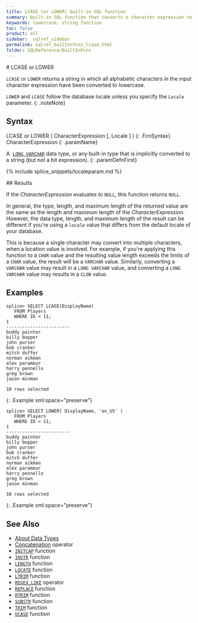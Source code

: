 ```yaml
---
title: LCASE (or LOWER) built-in SQL function
summary: Built-in SQL function that converts a character expression to lowercase
keywords: lowercase, string function
toc: false
product: all
sidebar:  sqlref_sidebar
permalink: sqlref_builtinfcns_lcase.html
folder: SQLReference/BuiltInFcns
---
```

<section>
<div class="TopicContent" data-swiftype-index="true" markdown="1">
# LCASE or LOWER

`LCASE` or `LOWER` returns a string in which all alphabetic characters
in the input character expression have been converted to lowercase.

`LOWER` and `LCASE` follow the database locale unless you specify the `Locale` parameter.
{: .noteNote}

## Syntax

<div class="fcnWrapperWide" markdown="1">
    LCASE or LOWER ( CharacterExpression [, Locale ] )
{: .FcnSyntax}

</div>
<div class="paramList" markdown="1">
CharacterExpression
{: .paramName}

A &nbsp;[`LONG VARCHAR`](sqlref_datatypes_longvarchar.html) data type, or any
built-in type that is implicitly converted to a string (but not a bit
expression).
{: .paramDefnFirst}

{% include splice_snippets/localeparam.md %}

</div>
## Results

If the *CharacterExpression* evaluates to `NULL`, this function returns `NULL`.

In general, the type, length, and maximum length of the returned value are the same as the length and maximum length of the *CharacterExpression*. However, the data type, length, and maximum length of the result can be different if you're using a `locale` value that differs from the default locale of your database.

This is because a single character may convert into multiple characters, when a location value is involved. For example, if you're applying this function to a `CHAR` value and the resulting value length exceeds the limits of a `CHAR` value, the result will be a `VARCHAR` value. Similarly, converting a `VARCHAR` value may result in a `LONG VARCHAR` value, and converting a `LONG VARCHAR` value may results in a `CLOB` value.

## Examples

<div class="preWrapper" markdown="1">

    splice> SELECT LCASE(DisplayName)
       FROM Players
       WHERE ID < 11;
    1
    ------------------------
    buddy painter
    billy bopper
    john purser
    bob cranker
    mitch duffer
    norman aikman
    alex paramour
    harry pennello
    greg brown
    jason minman

    10 rows selected
{: .Example xml:space="preserve"}

</div>


<div class="preWrapper" markdown="1">

    splice> SELECT LOWER( DisplayName, 'en_US' )
       FROM Players
       WHERE ID < 11;
    1
    ------------------------
    buddy painter
    billy bopper
    john purser
    bob cranker
    mitch duffer
    norman aikman
    alex paramour
    harry pennello
    greg brown
    jason minman

    10 rows selected
{: .Example xml:space="preserve"}

</div>

## See Also

* [About Data Types](sqlref_datatypes_numerictypes.html)
* [Concatenation](sqlref_builtinfcns_concat.html) operator
* [`INITCAP`](sqlref_builtinfcns_initcap.html) function
* [`INSTR`](sqlref_builtinfcns_instr.html) function
* [`LENGTH`](sqlref_builtinfcns_length.html) function
* [`LOCATE`](sqlref_builtinfcns_locate.html) function
* [`LTRIM`](sqlref_builtinfcns_ltrim.html) function
* [`REGEX_LIKE`](sqlref_builtinfcns_regexplike.html) operator
* [`REPLACE`](sqlref_builtinfcns_replace.html) function
* [`RTRIM`](sqlref_builtinfcns_rtrim.html) function
* [`SUBSTR`](sqlref_builtinfcns_substr.html) function
* [`TRIM`](sqlref_builtinfcns_trim.html) function
* [`UCASE`](sqlref_builtinfcns_ucase.html) function

</div>
</section>

